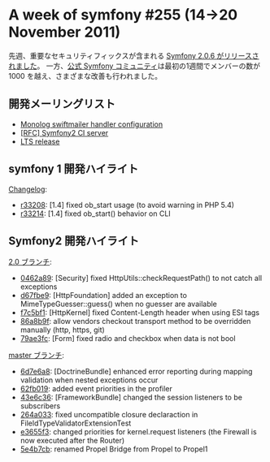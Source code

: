 A week of symfony #255 (14->20 November 2011)
=============================================

先週、重要なセキュリティフィックスが含まれる [Symfony 2.0.6 がリリースされました](http://symfony.com/blog/security-release-symfony-2-0-6)。
一方、[公式 Symfony コミュニティ](https://connect.sensiolabs.com/)は最初の1週間でメンバーの数が 1000 を越え、さまざまな改善も行われました。
 
開発メーリングリスト
--------------------

  * [Monolog swiftmailer handler configuration](https://groups.google.com/forum/#!topic/symfony-devs/IZ4a_-Oyt2c)
  * [\[RFC\] Symfony2 CI server](https://groups.google.com/forum/#!topic/symfony-devs/cjlktnXGmN0)
  * [LTS release](https://groups.google.com/forum/#!topic/symfony-devs/bp2QyeKRQR8)

symfony 1 開発ハイライト
------------------------

[Changelog](http://trac.symfony-project.com/trac/timeline?from=20%2F11%2F2011&daysback=6&milestone=on&ticket=on&changeset=on&update=Update):

  * [r33208](http://trac.symfony-project.org/changeset/33208 "33208 revision on trac"): \[1.4\] fixed ob_start usage (to avoid warning in PHP 5.4)
  * [r33214](http://trac.symfony-project.org/changeset/33214 "33214 revision on trac"): \[1.4\] fixed ob_start() behavior on CLI

Symfony2 開発ハイライト
-----------------------

[2.0 ブランチ](http://github.com/symfony/symfony/commits/master):

  * [0462a89](http://github.com/symfony/symfony/commit/0462a895620bee27053c7b2444f7a31fed69db9b "0462a895620bee27053c7b2444f7a31fed69db9b commit on github"): \[Security\] fixed HttpUtils::checkRequestPath() to not catch all exceptions
  * [d67fbe9](http://github.com/symfony/symfony/commit/d67fbe9e48b90c29c7e0d3ce19e5d1ef643ace7a "d67fbe9e48b90c29c7e0d3ce19e5d1ef643ace7a commit on github"): \[HttpFoundation\] added an exception to MimeTypeGuesser::guess() when no guesser are available
  * [f7c5bf1](http://github.com/symfony/symfony/commit/f7c5bf1db2d18dfb480ac4dc1e6b1be160952edf "f7c5bf1db2d18dfb480ac4dc1e6b1be160952edf commit on github"): \[HttpKernel\] fixed Content-Length header when using ESI tags
  * [86a8b9f](http://github.com/symfony/symfony/commit/86a8b9f567d8d30a1c629c46a6a8950944d2a4bb "86a8b9f567d8d30a1c629c46a6a8950944d2a4bb commit on github"): allow vendors checkout transport method to be overridden manually (http, https, git)
  * [79ae3fc](http://github.com/symfony/symfony/commit/79ae3fced982331aa89885289b942a5961646846 "79ae3fced982331aa89885289b942a5961646846 commit on github"): \[Form\] fixed radio and checkbox when data is not bool

[master ブランチ](http://github.com/symfony/symfony/commits/master):

  * [6d7e6a8](http://github.com/symfony/symfony/commit/6d7e6a87a8eb76b8a18de42bd04eed5e0d1be9f7 "6d7e6a87a8eb76b8a18de42bd04eed5e0d1be9f7 commit on github"): \[DoctrineBundle\] enhanced error reporting during mapping validation when nested exceptions occur
  * [62fb019](http://github.com/symfony/symfony/commit/62fb019c6283ee0510f34ea188159cdb83fee47b "62fb019c6283ee0510f34ea188159cdb83fee47b commit on github"): added event priorities in the profiler
  * [43e6c36](http://github.com/symfony/symfony/commit/43e6c3690908ba59c9a7eb9bee5cdd62b60dff19 "43e6c3690908ba59c9a7eb9bee5cdd62b60dff19 commit on github"): \[FrameworkBundle\] changed the session listeners to be subscribers
  * [264a033](http://github.com/symfony/symfony/commit/264a033728e6063bb19702463e3c3c0989d924fd "264a033728e6063bb19702463e3c3c0989d924fd commit on github"): fixed uncompatible closure declaraction in FileldTypeValidatorExtensionTest
  * [e3655f3](http://github.com/symfony/symfony/commit/e3655f3a5ccfdf866d4cd629c283203330516d67 "e3655f3a5ccfdf866d4cd629c283203330516d67 commit on github"): changed priorities for kernel.request listeners (the Firewall is now executed after the Router)
  * [5e4b7cb](http://github.com/symfony/symfony/commit/5e4b7cb1ba06445dd5370d861caeb5cc5eacf912 "5e4b7cb1ba06445dd5370d861caeb5cc5eacf912 commit on github"): renamed Propel Bridge from Propel to Propel1

